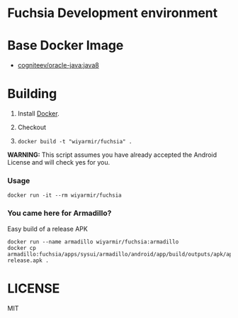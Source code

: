 # Fuchsia Development environment

# Base Docker Image

* [cogniteev/oracle-java:java8](https://hub.docker.com/r/cogniteev/oracle-java/)

# Building

1. Install [Docker](https://www.docker.com/).

2. Checkout

3. `docker build -t "wiyarmir/fuchsia" .`

**WARNING:** This script assumes you have already accepted the Android License and will check yes for you.

### Usage

    docker run -it --rm wiyarmir/fuchsia

### You came here for Armadillo?

Easy build of a release APK

    docker run --name armadillo wiyarmir/fuchsia:armadillo
    docker cp armadillo:fuchsia/apps/sysui/armadillo/android/app/build/outputs/apk/app-release.apk .

# LICENSE

MIT
